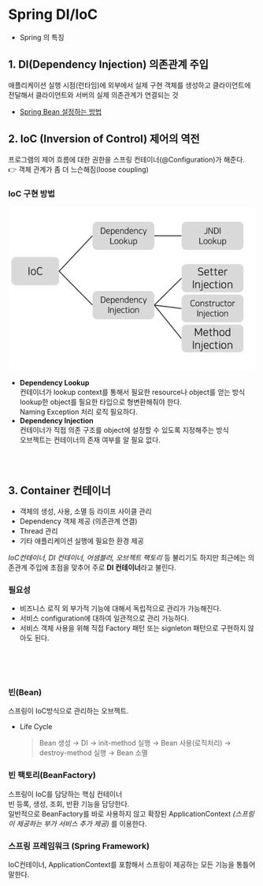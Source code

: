 # Spring DI/IoC 

* Spring 의 특징
## 1. DI(Dependency Injection) 의존관계 주입
애플리케이션 실행 시점(런타임)에 외부에서 실제 구현 객체를 생성하고 클라이언트에 전달해서 클라이언트와 서버의 실제 의존관계가 연결되는 것  

- [Spring Bean 설정하는 방법](Spring_setting_Bean.md)

## 2. IoC (Inversion of Control) 제어의 역전
프로그램의 제어 흐름에 대한 권한을 스프링 컨테이너(@Configuration)가 해준다.  
👉 객체 관계가 좀 더 느슨해짐(loose coupling)  
### IoC 구현 방법
![IoC](images/IoC.png)
* __Dependency Lookup__  
컨테이너가 lookup context를 통해서 필요한 resource나 object를 얻는 방식   
lookup한 object를 필요한 타입으로 형변환해줘야 한다.  
Naming Exception 처리 로직 필요하다.  
* __Dependency Injection__  
컨테이너가 직접 의존 구조를 object에 설정할 수 있도록 지정해주는 방식  
오브젝트는 컨테이너의 존재 여부를 알 필요 없다.  

<br/><br/>
## 3. Container 컨테이너 
* 객체의 생성, 사용, 소멸 등 라이프 사이클 관리  
* Dependency 객체 제공 (의존관계 연결)  
* Thread 관리  
* 기타 애플리케이션 실행에 필요한 환경 제공  

_IoC컨테이너, DI 컨테이너, 어샘블러, 오브젝트 팩토리_ 등 불리기도 하지만 최근에는 의존관계 주입에 초점을 맞추어 주로 **DI 컨테이너**라고 불린다.

### 필요성
* 비즈니스 로직 외 부가적 기능에 대해서 독립적으로 관리가 가능해진다.
* 서비스 configuration에 대하여 일관적으로 관리 가능하다.  
* 서비스 객체 사용을 위해 직접 Factory 패턴 또는 signleton 패턴으로 구현하지 않아도 된다.  


<br/><br/><br/>

### 빈(Bean)
스프링이 IoC방식으로 관리하는 오브젝트.
* Life Cycle
  > Bean 생성 → DI → init-method 실행 → Bean 사용(로직처리) → destroy-method 실행 → Bean 소멸

### 빈 팩토리(BeanFactory)
스프링이 IoC를 담당하는 핵심 컨테이너  
빈 등록, 생성, 조회, 반환 기능을 담당한다.  
일반적으로 BeanFactory를 바로 사용하지 않고 확장된 ApplicationContext _(스프링이 제공하는 부가 서비스 추가 제공)_ 를 이용한다.  

### 스프링 프레임워크 (Spring Framework)
IoC컨테이너, ApplicationContext를 포함해서 스프링이 제공하는 모든 기능을 통틀어 말한다.  
